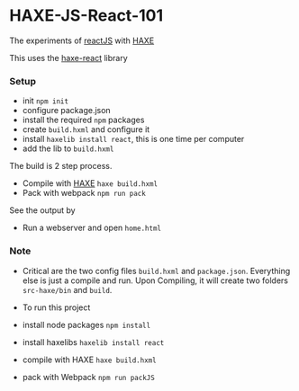 HAXE-JS-React-101
==================
 The experiments of [reactJS][1] with [HAXE][2]
 
 This uses the [haxe-react][3] library

### Setup
 - init `npm init`
 - configure package.json
 - install the required `npm` packages
 - create `build.hxml` and configure it
 - install `haxelib install react`, this is one time per computer
 - add the lib to `build.hxml`

The build is 2 step process.
 - Compile with [HAXE][2] `haxe build.hxml`
 - Pack with webpack `npm run pack`

See the output by 
 - Run a webserver and open `home.html`

### Note
 - Critical are the two config files `build.hxml` and `package.json`. Everything else is just a compile and run. Upon Compiling, it will create two folders `src-haxe/bin` and `build`.

 - To run this project
  - install node packages `npm install`
  - install haxelibs `haxelib install react`
  - compile with HAXE `haxe build.hxml`
  - pack with Webpack `npm run packJS`




[1]: https://facebook.github.io/react/ 
[2]:  http://haxe.org/
[3]: https://github.com/massiveinteractive/haxe-react